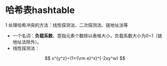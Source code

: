# 哈希表hashtable

1 处理哈希冲突的方法：线性探测法、二次探测法、链地址法等

* 一个名词：**负载系数**，意指元素个数除以表格大小，负载系数大小为0~1（链地址法除外）。
* 线性探测法：

$$ x^{y^z}=(1+{\rm e}^x)^{-2xy^w} $$
